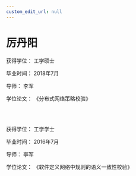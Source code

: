 ```yaml
---
custom_edit_url: null
---
```


# 厉丹阳

获得学位： 工学硕士

毕业时间： 2018年7月

导师： 李军

学位论文： 《分布式网络策略校验》

<br/><br/>

获得学位： 工学学士

毕业时间： 2016年7月

导师： 李军

学位论文： 《软件定义网络中规则的语义一致性校验》
